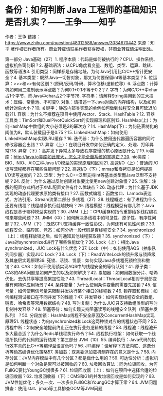 
# 备份：如何判断 Java 工程师的基础知识是否扎实？——王争——知乎

作者：王争
链接：https://www.zhihu.com/question/48312588/answer/3034670442
来源：知乎
著作权归作者所有。商业转载请联系作者获得授权，非商业转载请注明出处。

第一部分 Java基础（27）1. 程序本质：代码是如何被执行的？CPU、操作系统、虚拟机各司何职？2. 基础语法：从CPU角度看变量、数组、类型、运算、跳转、函数等语法3. 引用类型：同样都是存储地址，为何Java引用比C/C++指针更安全？4. 基本类型：既然Java一切皆对象，那又为何要保留int等基本类型？5. 位运算：>>>和>>有何区别？(原码/反码/补码、算术位移/逻辑位移）6. 浮点数：计算机如何用二进制表示浮点数？为何0.1+0.1不等于0.2？7. 字符：为何C/C++中char占1个字节，而Java中char占2个字节?8. 字符串：请解释String类用到的三大技术：压缩、常量池、不可变9. 对象：请描述一下Java对象的内存结构，以及如何统计对象大小？10. 关键字：静态内部类实现的单例如何做到线程安全且可延迟加载?11. 容器：为什么不推荐在项目中使用Vector、Stack、HashTable？12. 容器工具类：TimSort和DualPivotQuickSort的实现原理和区别13. HashMap(上)：为何HashMap中数组的大小必须是2的幂次方？14. HashMap(下)：为何链表树化的阈值为8，默认装载因子是0.75？15. LinkedHashMap：如何使用LinkedHashMap实现LRU缓存？16. 迭代器：为什么使用迭代器遍历容器的同时修改容器会出错？17. 异常（上）：在项目开发中如何正确的定义、处理、打印异常?18. 异常（下）：高并发下异常太多导致程序变慢的核心原因是什么？19. io类库：http://java.io类库如此庞大，怎么才能全面系统的掌握它？20. nio类库：BIO、NIO、AIO三种Java I/O模型的实现原理和区别21. 高速I/O（上）：普通的I/O读写流程都存在哪些性能问题？22. 高速I/O（下）：mmap和零拷贝是如何提高I/O读写速度的？23. 泛型：为什么C++泛型支持int等基本类型而Java泛型不支持呢？24. 反射：为什么通过反射创建对象要比使用new创建对象慢？25. 注解：注解的配置方式相对于XML配置文件有什么优缺点？26. 动态代理：为什么基于JDK实现的动态代理要求原始类有接口？27. 函数式编程：函数接口、Lambda表达式、方法引用、Stream流第二部分 多线程（27）28. 线程概述：有了进程为什么还要有线程？线程越多执行就越快吗？29. 线程模型：线程模型有哪几种？Java线程是基于哪种模型实现的？30. JMM（上）：CPU缓存和指令重排给多线程编程带来哪些问题？31. JMM（中）：如何解决多线程中的可见性、原子性、有序性问题？32. JMM（下）：既然CPU支持缓存一致性协议，为何还有可见性问题？33. 线程安全、临界区、竞态：如何分析一段代码是否线程安全？34. synchronized（上）：线程释放锁之后，如何通知其他线程获取锁？35. synchronized（下）：Java对synchronized进行了哪些性能优化？36. Lock（上）：相比Java synchronized，JUC Lock有什么优势？37. Lock（中）：如何使用AQS（抽象队列同步器）实现JUC Lock？38. Lock（下）：ReadWriteLock的锁升级与锁降级及其底层实现原理39. 死锁、活锁、饥饿：如何实现Java多线程死锁检测和撤销？40. CAS：如何不使用锁实现AQS中的线程安全的等待队列？41. 原子类：CAS的ABA问题是如何产生的以及如何解决？42. 累加器：如何用数据分片、哈希优化、去伪共享等提高累加性能？43. ThreadLocal：ThreadLocal相对于局部变量有何特殊应用场景？44. 条件变量：为什么使用条件变量前需要先加锁？45. 信号量：如何使用信号量来限制并发执行某个接口的线程数？46. 锁存器和栅栏：如何编程测试接口在不同并发下的性能？47. 并发容器：如何实现线程安全的数组、链表、哈希表等常用数据结构？48. 写时复制：为什么JUC只支持数组类型的写时复制并发容器？49. 阻塞等待：如何实现支持阻塞读写的线程安全队列（阻塞并发队列）？50. 分段加锁：HashMap线程不安全原因及ConcurrentHashMap实现原理51. 线程状态：为何synchronized和Lock这两种锁对应的线程状态不同？52. 线程中断：如何安全地提前终止正在执行业务逻辑的线程？53. 线程池：线程池开多大最合适？为什么Redis单线程执行命令？54. 线程执行框架：如何获取一个线程所执行的代码的运行结果？第三部分 JVM（10）55. 编译执行：Java代码的执行效率真的比C++等编译型语言低吗？56. JIT编译：请解释下方法内联、逃逸分析等动态编译优化策略57. 类加载：双亲委派加载机制存在的意义是什么？58. 内存分区：JVM内存模型中有几个分区？都是做什么用的？59. 可达性分析：虚拟机是如何判断一个对象是否可以被回收的？60. 垃圾回收算法：同为垃圾回收，为何FullGC要比YoungGC慢很多？61. 垃圾回收器（上）：如何在项目中选择合适的垃圾回收器？62. 垃圾回收器（下）：CMS和G1的并发垃圾回收是如何实现的？63. JVM性能优化：多久一次、一次多久FullGC和YoungGC才算正常？64. JVM问题排查：使用jstat、jmap等工具排查OOM等JVM问题
